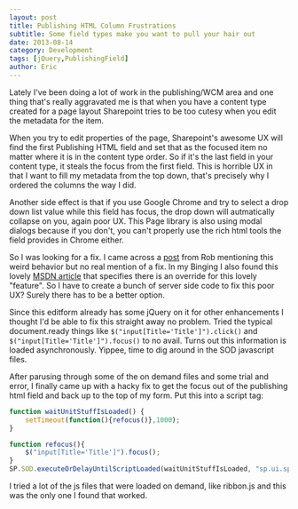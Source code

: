 ```yaml
---
layout: post
title: Publishing HTML Column Frustrations
subtitle: Some field types make you want to pull your hair out
date: 2013-08-14
category: Development
tags: [jQuery,PublishingField]
author: Eric
---
```

Lately I've been doing a lot of work in the publishing/WCM area and one thing that's really aggravated me is that when you have a content type created for a page layout Sharepoint tries to be too cutesy when you edit the metadata for the item.

When you try to edit properties of the page, Sharepoint's awesome UX will find the first Publishing HTML field and set that as the focused item no matter where it is in the content type order. So if it's the last field in your content type, it steals the focus from the first field. This is horrible UX in that I want to fill my metadata from the top down, that's precisely why I ordered the columns the way I did.

Another side effect is that if you use Google Chrome and try to select a drop down list value while this field has focus, the drop down will autmatically collapse on you, again poor UX. This Page library is also using modal dialogs because if you don't, you can't properly use the rich html tools the field provides in Chrome either.

So I was looking for a fix. I came across a [post](http://sharepointchronicles.com/2011/11/sharepoint-2010-javascript-quirks/) from Rob mentioning this weird behavior but no real mention of a fix. In my Binging I also found this lovely [MSDN article](http://msdn.microsoft.com/en-us/library/sharepoint/microsoft.sharepoint.publishing.webcontrols.richhtmlfield.hasinitialfocus(v=office.14).aspx) that specifies there is an override for this lovely "feature". So I have to create a bunch of server side code to fix this poor UX? Surely there has to be a better option.

Since this editform already has some jQuery on it for other enhancements I thought I'd be able to fix this straight away no problem. Tried the typical document.ready things like `$("input[Title='Title']").click()` and `$("input[Title='Title']").focus()` to no avail. Turns out this information is loaded asynchronously. Yippee, time to dig around in the SOD javascript files.

After parusing through some of the on demand files and some trial and error, I finally came up with a hacky fix to get the focus out of the publishing html field and back up to the top of my form. Put this into a script tag:

```javascript
function waitUnitStuffIsLoaded() {
	setTimeout(function(){refocus()},1000);
}

function refocus(){
	$("input[Title='Title']").focus();
}
SP.SOD.executeOrDelayUntilScriptLoaded(waitUnitStuffIsLoaded, "sp.ui.spellcheck.js");
```

I tried a lot of the js files that were loaded on demand, like ribbon.js and this was the only one I found that worked.
